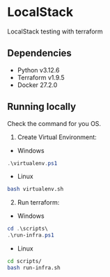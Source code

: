 # LocalStack

LocalStack testing with terraform

## Dependencies

- Python v3.12.6
- Terraform v1.9.5
- Docker 27.2.0

## Running locally

Check the command for you OS.

1. Create Virtual Environment:

- Windows

```powershell
.\virtualenv.ps1
```

- Linux

```sh
bash virtualenv.sh
```

2. Run terraform:

- Windows

```powershell
cd .\scripts\
.\run-infra.ps1
```

- Linux

```sh
cd scripts/
bash run-infra.sh
```
